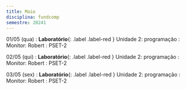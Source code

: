 ```yaml
---
title: Maio
disciplina: fundcomp
semestre: 20241
---
```


01/05 (qua)
: **Laboratório**{: .label .label-red } Unidade 2: programação
  : Monitor: Robert
: PSET-2

02/05 (qui)
: **Laboratório**{: .label .label-red } Unidade 2: programação
  : Monitor: Robert
: PSET-2

03/05 (sex)
: **Laboratório**{: .label .label-red } Unidade 2: programação
  : Monitor: Robert
: PSET-2